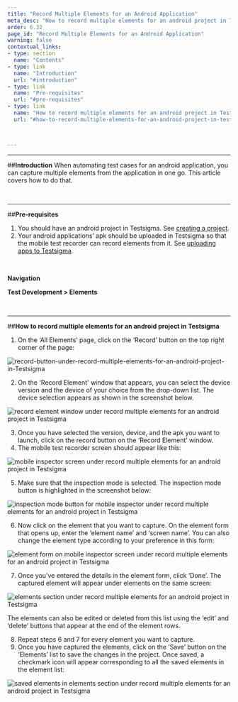```yaml
---
title: "Record Multiple Elements for an Android Application"
meta_desc: "How to record multiple elements for an android project in Testsigma."
order: 6.32
page_id: "Record Multiple Elements for an Android Application"
warning: false
contextual_links:
- type: section
  name: "Contents"
- type: link
  name: "Introduction"
  url: "#introduction"
- type: link
  name: "Pre-requisites"
  url: "#pre-requisites"
- type: link
  name: "How to record multiple elements for an android project in Testsigma"
  url: "#how-to-record-multiple-elements-for-an-android-project-in-testsigma"



---
```


---
##**Introduction**
When automating test cases for an android application, you can capture multiple elements from the application in one go. This article covers how to do that.

<br>

---
##**Pre-requisites**
1. You should have an android project in Testsigma. See [creating a project](https://testsigma.com/docs/projects/overview/).
2. Your android applications’ apk should be uploaded in Testsigma so that the mobile test recorder can record elements from it. See [uploading apps to Testsigma](https://testsigma.com/docs/uploads/upload-apps/).

<br>

**Navigation**

**Test Development > Elements**

<br>

---
##**How to record multiple elements for an android project in Testsigma**
1. On the ‘All Elements’ page, click on the ‘Record’ button on the top right corner of the page:

![record-button-under-record-multiple-elements-for-an-android-project-in-Testsigma](https://s3.amazonaws.com/static-docs.testsigma.com/new_images/elements/android-apps/record-multiple-elements/record-button-under-record-multiple-elements-for-an-android-project-in-Testsigma.png)


2. On the 'Record Element' window that appears, you can select the device version and the device of your choice from the drop-down list. The device selection appears as shown in the screenshot below.

![record element window under record multiple elements for an android project in Testsigma](https://docs.testsigma.com/images/record-multiple-elements/record-element-window-record-multiple-elements-android-testsigma.png)

3. Once you have selected the version, device, and the apk you want to launch, click on the record button on the ‘Record Element’ window.
4. The mobile test recorder screen should appear like this:

![mobile inspector screen under record multiple elements for an android project in Testsigma](https://docs.testsigma.com/images/record-multiple-elements/mobile-inspector-screen-record-multiple-elements-android-testsigma.png)


5. Make sure that the inspection mode is selected. The inspection mode button is highlighted in the screenshot below:

![inspection mode button for mobile inspector under record multiple elements for an android project in Testsigma](https://docs.testsigma.com/images/record-multiple-elements/inspection-mode-button-record-multiple-elements-android-testsigma.png)

6. Now click on the element that you want to capture. On the element form that opens up, enter the ‘element name’ and ‘screen name’. You can also change the element type according to your preference in this form:

![element form on mobile inspector screen under record multiple elements for an android project in Testsigma](https://docs.testsigma.com/images/record-multiple-elements/element-form-record-multiple-elements-android-testsigma.png)

7. Once you’ve entered the details in the element form, click ‘Done’. The captured element will appear under elements on the same screen:

![elements section under record multiple elements for an android project in Testsigma](https://docs.testsigma.com/images/record-multiple-elements/elements-record-multiple-elements-android-testsigma.png)

The elements can also be edited or deleted from this list using the ‘edit’ and ‘delete’ buttons that appear at the end of the element rows.

8. Repeat steps 6 and 7 for every element you want to capture.
9. Once you have captured the elements, click on the ‘Save’ button on the ‘Elements’ list to save the changes in the project.  Once saved, a checkmark icon will appear corresponding to all the saved elements in the element list:

![saved elements in elements section under record multiple elements for an android project in Testsigma](https://docs.testsigma.com/images/record-multiple-elements/saved-elements-record-multiple-elements-android-testsigma.png)

